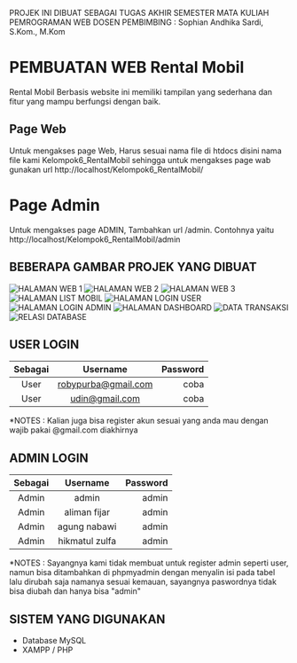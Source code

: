 PROJEK INI DIBUAT SEBAGAI TUGAS AKHIR SEMESTER MATA KULIAH PEMROGRAMAN WEB
DOSEN PEMBIMBING : Sophian Andhika Sardi, S.Kom., M.Kom

# PEMBUATAN WEB Rental Mobil
Rental Mobil Berbasis website ini memiliki tampilan yang sederhana dan fitur yang mampu berfungsi dengan baik.
## Page Web
Untuk mengakses page Web, Harus sesuai nama file di htdocs disini nama file kami Kelompok6_RentalMobil sehingga
untuk mengakses page wab gunakan url http://localhost/Kelompok6_RentalMobil/
# Page Admin
Untuk mengakses page ADMIN, Tambahkan url /admin. Contohnya yaitu  http://localhost/Kelompok6_RentalMobil/admin

## BEBERAPA GAMBAR PROJEK YANG DIBUAT

![HALAMAN WEB 1](https://github.com/AlimanFijarBuana/Tugas-Akhir-Pemrograman-Web-Kelompok6/assets/154599892/f1d79f03-a2ee-46f4-ab28-bf2cf88b62a5)
![HALAMAN WEB 2](https://github.com/AlimanFijarBuana/Tugas-Akhir-Pemrograman-Web-Kelompok6/assets/154599892/858930b0-6e8e-4539-be6e-c11c7c60ec0b)
![HALAMAN WEB 3](https://github.com/AlimanFijarBuana/Tugas-Akhir-Pemrograman-Web-Kelompok6/assets/154599892/f11b2be4-c350-4c65-ab6f-71009a6e50ba)
![HALAMAN LIST MOBIL](https://github.com/AlimanFijarBuana/Tugas-Akhir-Pemrograman-Web-Kelompok6/assets/154599892/7ee25307-ef9e-42c0-9703-15a10f4f6175)
![HALAMAN LOGIN USER](https://github.com/AlimanFijarBuana/Tugas-Akhir-Pemrograman-Web-Kelompok6/assets/154599892/c48263eb-57f7-4e6d-bc61-1977cb81a06a)
![HALAMAN LOGIN ADMIN](https://github.com/AlimanFijarBuana/Tugas-Akhir-Pemrograman-Web-Kelompok6/assets/154599892/deace84a-3eef-4cb5-95f6-ab6e67468cb9)
![HALAMAN DASHBOARD](https://github.com/AlimanFijarBuana/Tugas-Akhir-Pemrograman-Web-Kelompok6/assets/154599892/888ac4d5-304a-4808-bdf2-6bd2a6bb0e65)
![DATA TRANSAKSI](https://github.com/AlimanFijarBuana/Tugas-Akhir-Pemrograman-Web-Kelompok6/assets/154599892/3f33c312-90e1-408e-911f-ce6fee0b9ff7)
![RELASI DATABASE](https://github.com/AlimanFijarBuana/Tugas-Akhir-Pemrograman-Web-Kelompok6/assets/154599892/d6763d0c-ae7d-44d2-9b6c-ac042afcaabe)


## USER LOGIN
|   Sebagai   |     Username         | Password |
|:-----------:|:--------------------:|---------:|
|     User    |  robypurba@gmail.com |   coba   |
|     User    |  udin@gmail.com      |   coba   |
*NOTES : Kalian juga bisa register akun sesuai yang anda mau dengan wajib pakai @gmail.com diakhirnya


## ADMIN LOGIN
|   Sebagai    |     Username        | Password |
|:------------:|:-------------------:|---------:|
|    Admin     |    admin            |  admin    |
|    Admin     |    aliman fijar     |  admin    |
|    Admin     |    agung nabawi     |  admin    |
|    Admin     |    hikmatul zulfa   |  admin    |
*NOTES : Sayangnya kami tidak membuat untuk register admin seperti user, namun bisa ditambahkan di phpmyadmin dengan menyalin isi pada tabel lalu dirubah saja namanya sesuai kemauan, sayangnya paswordnya tidak bisa diubah dan hanya bisa "admin"



## SISTEM YANG DIGUNAKAN
- Database MySQL
- XAMPP / PHP 
